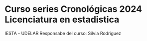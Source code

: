 # Curso series Cronológicas 2024  Licenciatura en estadistica 
IESTA - UDELAR 
Responsabe del curso: Silvia Rodriguez 
